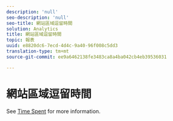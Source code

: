 ```yaml
---
description: 'null'
seo-description: 'null'
seo-title: 網站區域逗留時間
solution: Analytics
title: 網站區域逗留時間
topic: 報表
uuid: e8820dc6-7ecd-4d4c-9a40-96f008c5dd3
translation-type: tm+mt
source-git-commit: ee9a6462138fe3483ca8a4ba042cb4eb39536031

---
```



# 網站區域逗留時間

See [Time Spent](reports-time-spent-on-page.md) for more information.
